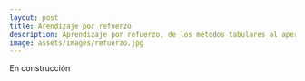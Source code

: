 ```yaml
---
layout: post
title: Arendizaje por refuerzo
description: Aprendizaje por refuerzo, de los métodos tabulares al aperendizaje profundo
image: assets/images/refuerzo.jpg
---
```


En construcción
